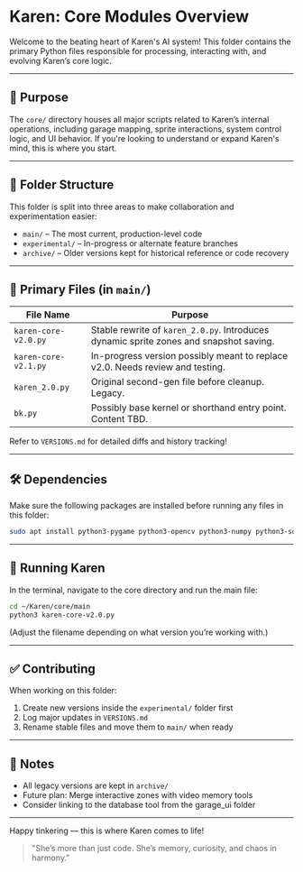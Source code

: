 # Karen: Core Modules Overview

Welcome to the beating heart of Karen's AI system! This folder contains the primary Python files responsible for processing, interacting with, and evolving Karen’s core logic.

---

## 🚂 Purpose

The `core/` directory houses all major scripts related to Karen’s internal operations, including garage mapping, sprite interactions, system control logic, and UI behavior. If you're looking to understand or expand Karen's mind, this is where you start.

---

## 📁 Folder Structure

This folder is split into three areas to make collaboration and experimentation easier:

* `main/` – The most current, production-level code
* `experimental/` – In-progress or alternate feature branches
* `archive/` – Older versions kept for historical reference or code recovery

---

## 🧠 Primary Files (in `main/`)

| File Name            | Purpose                                                                                |
| -------------------- | -------------------------------------------------------------------------------------- |
| `karen-core-v2.0.py` | Stable rewrite of `karen_2.0.py`. Introduces dynamic sprite zones and snapshot saving. |
| `karen-core-v2.1.py` | In-progress version possibly meant to replace v2.0. Needs review and testing.          |
| `karen_2.0.py`       | Original second-gen file before cleanup. Legacy.                                       |
| `bk.py`              | Possibly base kernel or shorthand entry point. Content TBD.                            |

Refer to `VERSIONS.md` for detailed diffs and history tracking!

---

## 🛠️ Dependencies

Make sure the following packages are installed before running any files in this folder:

```bash
sudo apt install python3-pygame python3-opencv python3-numpy python3-sqlite
```

---

## 🚀 Running Karen

In the terminal, navigate to the core directory and run the main file:

```bash
cd ~/Karen/core/main
python3 karen-core-v2.0.py
```

(Adjust the filename depending on what version you’re working with.)

---

## ✅ Contributing

When working on this folder:

1. Create new versions inside the `experimental/` folder first
2. Log major updates in `VERSIONS.md`
3. Rename stable files and move them to `main/` when ready

---

## 📓 Notes

* All legacy versions are kept in `archive/`
* Future plan: Merge interactive zones with video memory tools
* Consider linking to the database tool from the garage\_ui folder

---

Happy tinkering — this is where Karen comes to life!

> "She’s more than just code. She’s memory, curiosity, and chaos in harmony."
